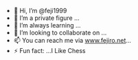 - 👋 Hi, I’m @feji1999
- 👀 I’m a private figure ...
- 🌱 I’m always learning ...
- 💞️ I’m looking to collaborate on ...
- 📫 You can reach me via www.fejiro.net...
- ⚡ Fun fact: ...I Like Chess

<!---
feji1999/feji1999 is a ✨ special ✨ repository because its `README.md` (this file) appears on your GitHub profile.
You can click the Preview link to take a look at your changes.
--->
